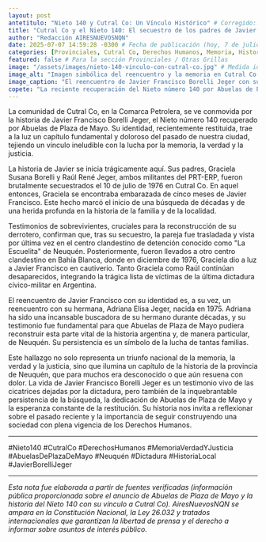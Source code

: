 ```yaml
---
layout: post
antetitulo: "Nieto 140 y Cutral Co: Un Vínculo Histórico" # Corregido: añadido espacio después de ':' y mejorado el texto
title: "Cutral Co y el Nieto 140: El secuestro de los padres de Javier Borelli Jeger y su historia en la Comarca Petrolera." # Corregido: mejorado el texto y la gramática
author: "Redacción AIRESNUEVOSNQN"
date: 2025-07-07 14:59:28 -0300 # Fecha de publicación (hoy, 7 de julio de 2025)
categories: [Provinciales, Cutral Co, Derechos Humanos, Memoria, Historia, Neuquén] # Ampliadas para mejor organización
featured: false # Para la sección Provinciales / Otras Grillas
image: "/assets/images/nieto-140-vinculo-con-cutral-co.jpg" # Medida ideal para Otras Grillas: 400px de ancho por 225px de alto (proporción 16:9)
image_alt: "Imagen simbólica del reencuentro y la memoria en Cutral Co por el Nieto 140."
image_caption: "El reencuentro de Javier Francisco Borelli Jeger con su identidad arroja luz sobre un doloroso capítulo de la historia de Cutral Co."
copete: "La reciente recuperación del Nieto número 140 por Abuelas de Plaza de Mayo, Javier Francisco Borelli Jeger, ha revelado un profundo y doloroso vínculo con Cutral Co. Su historia, que comienza con el secuestro de sus padres en la ciudad en 1976, es un testimonio vivo de las heridas de la última dictadura y un capítulo fundamental de la memoria local y provincial."
---
```


La comunidad de Cutral Co, en la Comarca Petrolera, se ve conmovida por la historia de Javier Francisco Borelli Jeger, el Nieto número 140 recuperado por Abuelas de Plaza de Mayo. Su identidad, recientemente restituida, trae a la luz un capítulo fundamental y doloroso del pasado de nuestra ciudad, tejiendo un vínculo ineludible con la lucha por la memoria, la verdad y la justicia.

La historia de Javier se inicia trágicamente aquí. Sus padres, Graciela Susana Borelli y Raúl René Jeger, ambos militantes del PRT-ERP, fueron brutalmente secuestrados el 10 de julio de 1976 en Cutral Co. En aquel entonces, Graciela se encontraba embarazada de cinco meses de Javier Francisco. Este hecho marcó el inicio de una búsqueda de décadas y de una herida profunda en la historia de la familia y de la localidad.

Testimonios de sobrevivientes, cruciales para la reconstrucción de su derrotero, confirman que, tras su secuestro, la pareja fue trasladada y vista por última vez en el centro clandestino de detención conocido como "La Escuelita" de Neuquén. Posteriormente, fueron llevados a otro centro clandestino en Bahía Blanca, donde en diciembre de 1976, Graciela dio a luz a Javier Francisco en cautiverio. Tanto Graciela como Raúl continúan desaparecidos, integrando la trágica lista de víctimas de la última dictadura cívico-militar en Argentina.

El reencuentro de Javier Francisco con su identidad es, a su vez, un reencuentro con su hermana, Adriana Elisa Jeger, nacida en 1975. Adriana ha sido una incansable buscadora de su hermano durante décadas, y su testimonio fue fundamental para que Abuelas de Plaza de Mayo pudiera reconstruir esta parte vital de la historia argentina y, de manera particular, de Neuquén. Su persistencia es un símbolo de la lucha de tantas familias.

Este hallazgo no solo representa un triunfo nacional de la memoria, la verdad y la justicia, sino que ilumina un capítulo de la historia de la provincia de Neuquén, que para muchos era desconocido o que aún resuena con dolor. La vida de Javier Francisco Borelli Jeger es un testimonio vivo de las cicatrices dejadas por la dictadura, pero también de la inquebrantable persistencia de la búsqueda, la dedicación de Abuelas de Plaza de Mayo y la esperanza constante de la restitución. Su historia nos invita a reflexionar sobre el pasado reciente y la importancia de seguir construyendo una sociedad con plena vigencia de los Derechos Humanos.

---
#Nieto140 #CutralCo #DerechosHumanos #MemoriaVerdadYJusticia #AbuelasDePlazaDeMayo #Neuquén #Dictadura #HistoriaLocal #JavierBorelliJeger

---
*Esta nota fue elaborada a partir de fuentes verificadas (información pública proporcionada sobre el anuncio de Abuelas de Plaza de Mayo y la historia del Nieto 140 con su vínculo a Cutral Co). AiresNuevosNQN se ampara en la Constitución Nacional, la Ley 26.032 y tratados internacionales que garantizan la libertad de prensa y el derecho a informar sobre asuntos de interés público.*